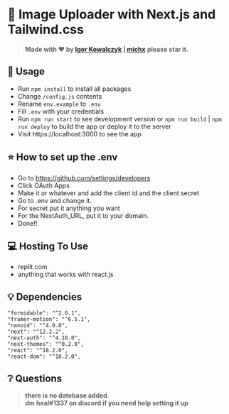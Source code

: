 # 🚀 Image Uploader with Next.js and Tailwind.css

> **Made with ❤️ by [Igor Kowalczyk](https://github.com/igorkowalczyk) | [michx](https://github.com/michx1337)**
> **please star it.**

## 🔩 Usage

- Run `npm install` to install all packages
- Change `/config.js` contents
- Rename `env.example` to `.env`
- Fill `.env` with your credentials
- Run `npm run start` to see development version or `npm run build` | `npm run deploy` to build the app or deploy it to the server
- Visit https://localhost:3000 to see the app

## ⭐ How to set up the .env

- Go to https://github.com/settings/developers
- Click OAuth Apps
- Make it or whatever and add the client id and the client secret
- Go to .env and change it.
- For secret put it anything you want
- For the NextAuth_URL, put it to your domain.
- Done!!




## 💻 Hosting To Use

- replit.com
- anything that works with react.js


## 💡 Dependencies

```
"formidable": "^2.0.1",
"framer-motion": "^6.5.1",
"nanoid": "^4.0.0",
"next": "^12.2.2",
"next-auth": "^4.10.0",
"next-themes": "^0.2.0",
"react": "^18.2.0",
"react-dom": "^18.2.0",
```

## ❔ Questions

> **there is no datebase added**. <br>
> **dm heal#1337 on discord if you need help setting it up**
